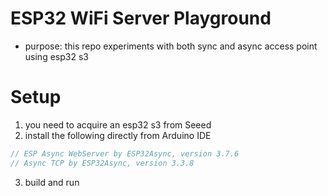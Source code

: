 # ESP32 WiFi Server Playground
- purpose: this repo experiments with both sync and async access point using esp32 s3

# Setup
1. you need to acquire an esp32 s3 from Seeed
2. install the following directly from Arduino IDE
```c
// ESP Async WebServer by ESP32Async, version 3.7.6
// Async TCP by ESP32Async, version 3.3.8
```
3. build and run
